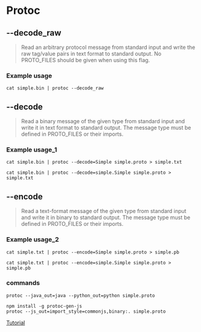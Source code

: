 # Protoc

## --decode_raw

> Read an arbitrary protocol message from standard input and write the raw tag/value pairs in text format to standard output.
> No PROTO_FILES should be given when using this flag.

### Example usage

```shell
cat simple.bin | protoc --decode_raw
```

## --decode

> Read a binary message of the given type from standard input and write it in text format to standard output. The message
> type must be defined in PROTO_FILES or their imports.

### Example usage_1

```shell
cat simple.bin | protoc --decode=Simple simple.proto > simple.txt
```

```shell
cat simple.bin | protoc --decode=simple.Simple simple.proto > simple.txt
```

## --encode

> Read a text-format message of the given type from standard input and write it in binary to standard output. The message
> type must be defined in PROTO_FILES or their imports.

### Example usage_2

```shell
cat simple.txt | protoc --encode=Simple simple.proto > simple.pb
```

```shell
cat simple.txt | protoc --encode=simple.Simple simple.proto > simple.pb
```

### commands

```shell
protoc --java_out=java --python_out=python simple.proto

npm install -g protoc-gen-js
protoc --js_out=import_style=commonjs,binary:. simple.proto
```

[Tutorial](https://medium.com/@guptaaashutosh/how-to-generate-grpc-code-in-javascript-8c70d3540c20)
